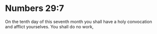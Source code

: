 # Numbers 29:7

On the tenth day of this seventh month you shall have a holy convocation and afflict yourselves. You shall do no work,
